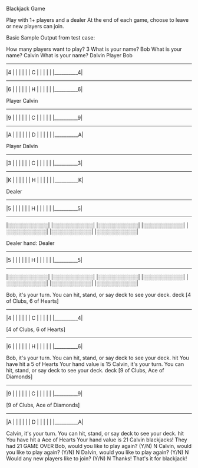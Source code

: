 Blackjack Game

Play with 1+ players and a dealer
At the end of each game, choose to leave or new players can join.

Basic Sample Output from test case:

How many players want to play?
3
What is your name?
Bob
What is your name?
Calvin
What is your name?
Dalvin
Player Bob
 ___________
|4          |
|           |
|           |
|     C     |
|           |
|           |
|__________4|

 ___________
|6          |
|           |
|           |
|     H     |
|           |
|           | 
|__________6|

Player Calvin
 ___________
|9          |
|           |
|           |
|     C     |
|           |
|           |
|__________9|

 ___________
|A          |
|           |
|           |
|     D     |
|           |
|           |
|__________A|

Player Dalvin
 ___________
|3          |
|           |
|           |
|     C     |
|           |
|           |
|__________3|

 ___________
|K          |
|           |
|           |
|     H     |
|           |
|           |
|__________K|

Dealer
 ___________
|5          |
|           |
|           |
|     H     |
|           |
|           |
|__________5|

 ___________
|░░░░░░░░░░░|
|░░░░░░░░░░░|
|░░░░░░░░░░░|
|░░░░░░░░░░░|
|░░░░░░░░░░░|
|░░░░░░░░░░░|
|░░░░░░░░░░░|

Dealer hand:
Dealer
 ___________
|5          |
|           |
|           |
|     H     |
|           |
|           |
|__________5|

 ___________
|░░░░░░░░░░░|
|░░░░░░░░░░░|
|░░░░░░░░░░░|
|░░░░░░░░░░░|
|░░░░░░░░░░░|
|░░░░░░░░░░░|
|░░░░░░░░░░░|

Bob, it's your turn. You can hit, stand, or say deck to see your deck.
deck
[4 of Clubs, 6 of Hearts]
 ___________
|4          |
|           |
|           |
|     C     |
|           |
|           |
|__________4|

[4 of Clubs, 6 of Hearts]
 ___________
|6          |
|           |
|           |
|     H     |
|           |
|           |
|__________6|

Bob, it's your turn. You can hit, stand, or say deck to see your deck.
hit
You have hit a 5 of Hearts
Your hand value is 15
Calvin, it's your turn. You can hit, stand, or say deck to see your deck.
deck
[9 of Clubs, Ace of Diamonds]
 ___________
|9          |
|           |
|           |
|     C     |
|           |
|           |
|__________9|

[9 of Clubs, Ace of Diamonds]
 ___________
|A          |
|           |
|           |
|     D     |
|           |
|           |
|__________A|

Calvin, it's your turn. You can hit, stand, or say deck to see your deck.
hit
You have hit a Ace of Hearts
Your hand value is 21
Calvin blackjacks! They had 21
GAME OVER 
Bob, would you like to play again? (Y/N)
N
Calvin, would you like to play again? (Y/N)
N
Dalvin, would you like to play again? (Y/N)
N
Would any new players like to join? (Y/N)
N
Thanks! That's it for blackjack!
